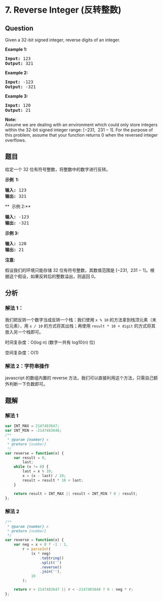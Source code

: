 # 7. Reverse Integer (反转整数)

## Question

Given a 32-bit signed integer, reverse digits of an integer.

**Example 1:**

<pre><strong>Input:</strong> 123
<strong>Output:</strong> 321
</pre>

**Example 2:**

<pre><strong>Input:</strong> -123
<strong>Output:</strong> -321
</pre>

**Example 3:**

<pre><strong>Input:</strong> 120
<strong>Output:</strong> 21
</pre>

**Note:**  
Assume we are dealing with an environment which could only store integers within the 32-bit signed integer range: \[−231,  231 − 1\]. For the purpose of this problem, assume that your function returns 0 when the reversed integer overflows.

## 题目

给定一个 32 位有符号整数，将整数中的数字进行反转。

**示例  1:**

<pre><strong>输入:</strong> 123
<strong>输出:</strong> 321
</pre>

**  示例 2:**

<pre><strong>输入:</strong> -123
<strong>输出:</strong> -321
</pre>

**示例 3:**

<pre><strong>输入:</strong> 120
<strong>输出:</strong> 21
</pre>

**注意:**

假设我们的环境只能存储 32 位有符号整数，其数值范围是 \[−231,  231 − 1\]。根据这个假设，如果反转后的整数溢出，则返回 0。

## 分析

### 解法 1：

我们把反转一个数字当成反转一个栈：我们使用 `x % 10` 的方法拿到栈顶元素（末位元素），用 `x / 10` 的方式将其出栈；再使用 `result * 10 + digit` 的方式将其放入另一个栈即可。

时间复杂度：O(log n) (数字一共有 log10(n) 位)

空间复杂度：O(1)

### 解法 2：字符串操作

javascript 的数组内置的 reverse 方法，我们可以直接利用这个方法，只需自己额外判断一下负数即可。

## 题解

### 解法 1

```javascript
var INT_MAX = 2147483647;
var INT_MIN = -2147483648;
/**
 * @param {number} x
 * @return {number}
 */
var reverse = function(x) {
    var result = 0,
        last;
    while (x != 0) {
        last = x % 10;
        x = (x - last) / 10;
        result = result * 10 + last;
    }

    return result > INT_MAX || result < INT_MIN ? 0 : result;
};
```

### 解法 2

```javascript
/**
 * @param {number} x
 * @return {number}
 */
var reverse = function(x) {
    var neg = x < 0 ? -1 : 1,
        r = parseInt(
            (x * neg)
                .toString()
                .split('')
                .reverse()
                .join(''),
            10
        );

    return r > 2147483647 || r < -2147483648 ? 0 : neg * r;
};
```
